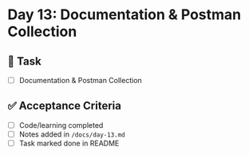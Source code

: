 # Day 13: Documentation & Postman Collection

## 🎯 Task
- [ ] Documentation & Postman Collection

## ✅ Acceptance Criteria
- [ ] Code/learning completed
- [ ] Notes added in `/docs/day-13.md`
- [ ] Task marked done in README
